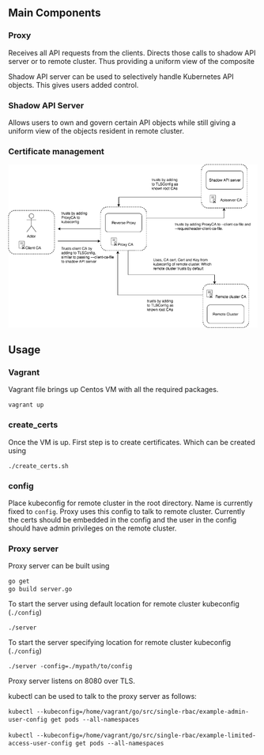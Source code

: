 ## Main Components

### Proxy
Receives all API requests from the clients. Directs those calls to shadow API server or to remote cluster. Thus providing a uniform view of the composite

Shadow API server can be used to selectively handle Kubernetes API objects. This gives users added control.

### Shadow API Server
Allows users to own and govern certain API objects while still giving a uniform view of the objects resident in remote cluster.

### Certificate management
![](./diagrams/certificates.png)

## Usage

### Vagrant
Vagrant file brings up Centos VM with all the required packages. 
```
vagrant up
```

### create_certs
Once the VM is up. First step is to create certificates. Which can be created using  
```
./create_certs.sh
```
### config
Place kubeconfig for remote cluster in the root directory. Name is currently fixed to `config`. Proxy uses this config to talk to remote cluster. Currently the certs should be embedded in the config and the user in the config should have admin privileges on the remote cluster.

### Proxy server
Proxy server can be built using 
```
go get
go build server.go
```
To start the server using default location for remote cluster kubeconfig (`./config`)
```
./server
```
To start the server specifying location for remote cluster kubeconfig (`./config`)
```
./server -config=./mypath/to/config
```

Proxy server listens on 8080 over TLS. 

kubectl can be used to talk to the proxy server as follows:

```
kubectl --kubeconfig=/home/vagrant/go/src/single-rbac/example-admin-user-config get pods --all-namespaces

kubectl --kubeconfig=/home/vagrant/go/src/single-rbac/example-limited-access-user-config get pods --all-namespaces

```




